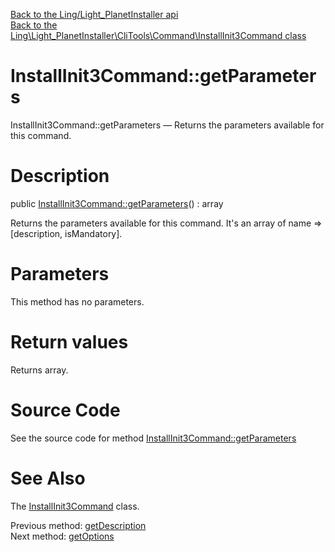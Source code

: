 [Back to the Ling/Light_PlanetInstaller api](https://github.com/lingtalfi/Light_PlanetInstaller/blob/master/doc/api/Ling/Light_PlanetInstaller.md)<br>
[Back to the Ling\Light_PlanetInstaller\CliTools\Command\InstallInit3Command class](https://github.com/lingtalfi/Light_PlanetInstaller/blob/master/doc/api/Ling/Light_PlanetInstaller/CliTools/Command/InstallInit3Command.md)


InstallInit3Command::getParameters
================



InstallInit3Command::getParameters — Returns the parameters available for this command.




Description
================


public [InstallInit3Command::getParameters](https://github.com/lingtalfi/Light_PlanetInstaller/blob/master/doc/api/Ling/Light_PlanetInstaller/CliTools/Command/InstallInit3Command/getParameters.md)() : array




Returns the parameters available for this command.
It's an array of name => [description, isMandatory].




Parameters
================

This method has no parameters.


Return values
================

Returns array.








Source Code
===========
See the source code for method [InstallInit3Command::getParameters](https://github.com/lingtalfi/Light_PlanetInstaller/blob/master/CliTools/Command/InstallInit3Command.php#L64-L75)


See Also
================

The [InstallInit3Command](https://github.com/lingtalfi/Light_PlanetInstaller/blob/master/doc/api/Ling/Light_PlanetInstaller/CliTools/Command/InstallInit3Command.md) class.

Previous method: [getDescription](https://github.com/lingtalfi/Light_PlanetInstaller/blob/master/doc/api/Ling/Light_PlanetInstaller/CliTools/Command/InstallInit3Command/getDescription.md)<br>Next method: [getOptions](https://github.com/lingtalfi/Light_PlanetInstaller/blob/master/doc/api/Ling/Light_PlanetInstaller/CliTools/Command/InstallInit3Command/getOptions.md)<br>

